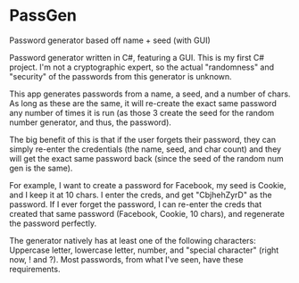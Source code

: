 # PassGen
Password generator based off name + seed (with GUI)

Password generator written in C#, featuring a GUI. This is my first C# project.
I'm not a cryptographic expert, so the actual "randomness" and "security" of the passwords from this generator is unknown.

This app generates passwords from a name, a seed, and a number of chars. As long as these are the same, it will re-create the exact same password any number of times it is run (as those 3 create the seed for the random number generator, and thus, the password).

The big benefit of this is that if the user forgets their password, they can simply re-enter the credentials (the name, seed, and char count) and they will get the exact same password back (since the seed of the random num gen is the same).

For example, I want to create a password for Facebook, my seed is Cookie, and I keep it at 10 chars. I enter the creds, and get "CbjhehZyrD" as the password.
If I ever forget the password, I can re-enter the creds that created that same password (Facebook, Cookie, 10 chars), and regenerate the password perfectly. 

The generator natively has at least one of the following characters: Uppercase letter, lowercase letter, number, and "special character" (right now, ! and ?). Most passwords, from what I've seen, have these requirements.
